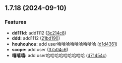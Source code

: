 ## 1.7.18 (2024-09-10)


### Features

* **dd111d:** add1112 ([3c214c8](https://github.com/miaowenjing/mono_test/commit/3c214c8afdf15dd6b5e6aeb16296ef3fbe65fec0))
* **ddd:** add1112 ([21bd190](https://github.com/miaowenjing/mono_test/commit/21bd190fc10166c2cac22ce0209cf50200c7d773))
* **houhouhou:** add user哈哈哈哈哈哈哈哈哈 ([d1d4361](https://github.com/miaowenjing/mono_test/commit/d1d43619edf4a8bc8f379ae3adfdf3d6a9d38a5b))
* **scope:** add user ([37a04c6](https://github.com/miaowenjing/mono_test/commit/37a04c6ed1f6879a3cba9622f77f0ea105b5aa69))
* **嘻嘻嘻:** add user哈哈哈哈哈哈哈哈哈 ([d71454c](https://github.com/miaowenjing/mono_test/commit/d71454c95d692c60c7da672caeee71878f481b14))



